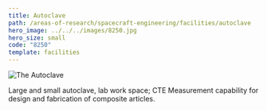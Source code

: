 ```yaml
---
title: Autoclave
path: /areas-of-research/spacecraft-engineering/facilities/autoclave
hero_image: ../../../images/8250.jpg
hero_size: small
code: "8250"
template: facilities
---
```

![The Autoclave](../../../images/autoclave.jpg)

Large and small autoclave, lab work space; CTE Measurement capability for design and fabrication of composite articles.